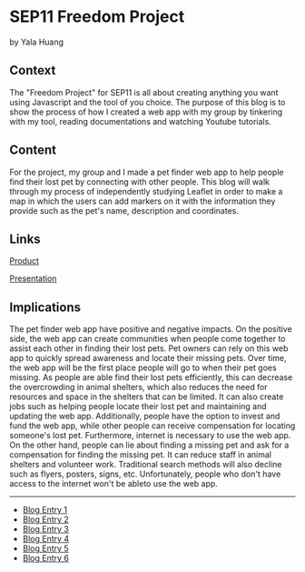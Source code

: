 # SEP11 Freedom Project
by Yala Huang

## Context
The "Freedom Project" for SEP11 is all about creating anything you want using Javascript and the tool of you choice. The purpose of this blog is to show the process of how I created a web app with my group by tinkering with my tool, reading documentations and watching Youtube tutorials.

## Content
For the project, my group and I made a pet finder web app to help people find their lost pet by connecting with other people. This blog will walk through my process of independently studying Leaflet in order to make a map in which the users can add markers on it with the information they provide such as the pet's name, description and coordinates.

## Links

[Product](https://yalah5084.github.io/sep11-fp/index.html)

[Presentation](https://docs.google.com/presentation/d/1_8MxmJPayiErrXJfTolRqKTbgeRMfMC7WGCa0AnGYow/edit#slide=id.g24345b7fa2e_0_228)

## Implications
The pet finder web app have positive and negative impacts. On the positive side, the web app can create communities when people come together to assist each other in finding their lost pets. Pet owners can rely on this web app to quickly spread awareness and locate their missing pets. Over time, the web app will be the first place people will go to when their pet goes missing. As people are able find their lost pets efficiently, this can decrease the overcrowding in animal shelters, which also reduces the need for resources and space in the shelters that can be limited. It can also create jobs such as helping people locate their lost pet and maintaining and updating the web app. Additionally, people have the option to invest and fund the web app, while other people can receive compensation for locating someone's lost pet. Furthermore, internet is necessary to use the web app. On the other hand, people can lie about finding a missing pet and ask for a compensation for finding the missing pet. It can reduce staff in animal shelters and volunteer work. Traditional search methods will also decline such as flyers, posters, signs, etc. Unfortunately, people who don't have access to the internet won't be ableto use the web app. 

---

* [Blog Entry 1](entries/entry01.md)
* [Blog Entry 2](entries/entry02.md)
* [Blog Entry 3](entries/entry03.md)
* [Blog Entry 4](entries/entry04.md)
* [Blog Entry 5](entries/entry05.md)
* [Blog Entry 6](entries/entry06.md)
